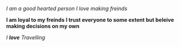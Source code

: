 *I am a good hearted person*
_I love making freinds_

**I am loyal to my freinds**
__I trust everyone to some extent but beleive making decisions on my own__

_I **love** Travelling_
